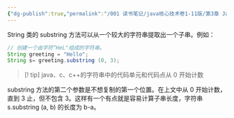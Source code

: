 ```yaml
---
{"dg-publish":true,"permalink":"/001 读书笔记/java核心技术卷1-11版/第3章 Java的基本程序设计结构/3.6 字符串/3.6.1 子串/","created":"2024-04-15T14:59:11.990+08:00","updated":"2024-06-01T10:43:35.140+08:00"}
---
```


String 类的 substring 方法可以从一个较大的字符串提取出一个子串。例如：

```java
// 创建一个由字符“HeL"组成的字符串。
String greeting = "Hello";
String s= greeting.substring (0, 3);
```

>[!  tip] java、c、c++的字符串中的代码单元和代码点从 0 开始计数

substring 方法的第二个参数是不想复制的第一个位置。在上文中从 0 开始计数，直到 3 止，但不包含 3。这样有一个有点就是容易计算子串长度，字符串 s.substring (a, b) 的长度为 b-a。